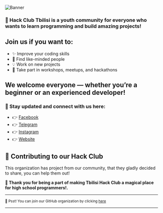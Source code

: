 ![Banner](https://tbilisi.hackclub.com/assets/banners/new-banner.png)

### 🚀 Hack Club Tbilisi is a youth community for everyone who wants to learn programming and build amazing projects!

## Join us if you want to:
* ✨ Improve your coding skills
* 🤝 Find like-minded people
* 💡 Work on new projects
* 🎉 Take part in workshops, meetups, and hackathons

## We welcome everyone — whether you’re a beginner or an experienced developer!
### 🔗 Stay updated and connect with us here:
- 👉 [Facebook](https://www.facebook.com/tbilisihc)
- 👉 [Telegram](https://t.me/tbilisihc)
- 👉 [Instagram](https://instagram.com/tbilisihc)
- 👉 [Website](https://tbilisi.hackclub.com)

## 🦦 Contributing to our Hack Club

This organization has project from our community, that they gladly decided to share, you can help them out!

**💖 Thank you for being a part of making Tbilisi Hack Club a magical place for high school programmers!.** 

---
 
<sub>🤫 Psst! You can join our GitHub organization by clicking [here](https://tbilisi.hackclub.com/github)</sub>

---
